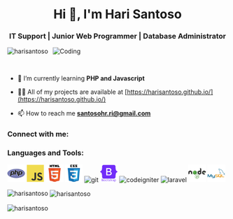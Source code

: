 <h1 align="center">Hi 👋, I'm Hari Santoso</h1>
<h3 align="center">IT Support | Junior Web Programmer | Database Administrator</h3>
<img align="right" alt="Coding" width="400"
  src="https://img.freepik.com/free-photo/3d-portrait-people_23-2150793856.jpg">

<p align="left"> <img
    src="https://komarev.com/ghpvc/?username=harisantoso&label=Profile%20views&color=0e75b6&style=flat"
    alt="harisantoso" /> </p>

<p align="left"> <a href="https://twitter.com/" target="blank"><img
      src="https://img.shields.io/twitter/follow/?logo=twitter&style=for-the-badge" alt="" /></a> </p>

- 🌱 I’m currently learning **PHP and Javascript**

- 👨‍💻 All of my projects are available at [https://harisantoso.github.io/](https://harisantoso.github.io/)

- 📫 How to reach me **santosohr.ri@gmail.com**

<h3 align="left">Connect with me:</h3>
<p align="left">
</p>

<h3 align="left">Languages and Tools:</h3>
<p align="left">
  <img src="https://raw.githubusercontent.com/devicons/devicon/master/icons/php/php-original.svg" alt="php" width="40"
    height="40" />
  <img src="https://raw.githubusercontent.com/devicons/devicon/master/icons/javascript/javascript-original.svg"
    alt="javascript" width="40" height="40" />
  <img src="https://raw.githubusercontent.com/devicons/devicon/master/icons/html5/html5-original-wordmark.svg"
    alt="html5" width="40" height="40" />
  <img src="https://raw.githubusercontent.com/devicons/devicon/master/icons/css3/css3-original-wordmark.svg" alt="css3"
    width="40" height="40" />
  <img src="https://www.vectorlogo.zone/logos/git-scm/git-scm-icon.svg" alt="git" width="40" height="40" />
  <img src="https://raw.githubusercontent.com/devicons/devicon/master/icons/bootstrap/bootstrap-plain-wordmark.svg"
    alt="bootstrap" width="40" height="40" />
  <img src="https://cdn.worldvectorlogo.com/logos/codeigniter.svg" alt="codeigniter" width="40" height="40" />
  <img src="https://laravel.com/img/logotype.min.svg" alt="laravel" width="40" height="40" />
  <img src="https://raw.githubusercontent.com/devicons/devicon/master/icons/nodejs/nodejs-original-wordmark.svg"
    alt="nodejs" width="40" height="40" />
<!--   <img src="https://raw.githubusercontent.com/devicons/devicon/master/icons/express/express-original-wordmark.svg"
    alt="express" width="40" height="40" /> -->
  <!-- <img src="https://cdn.worldvectorlogo.com/logos/nextjs-2.svg" alt="nextjs" width="40" height="40" /> -->
  <img src="https://raw.githubusercontent.com/devicons/devicon/master/icons/mysql/mysql-original-wordmark.svg"
    alt="mysql" width="40" height="40" />
<!--   <img src="https://www.svgrepo.com/show/303229/microsoft-sql-server-logo.svg" alt="mssql" width="40" height="40" /> -->
<!--   <img src="https://raw.githubusercontent.com/devicons/devicon/master/icons/postgresql/postgresql-original-wordmark.svg"
    alt="postgresql" width="40" height="40" /> -->
<!--   <img src="https://raw.githubusercontent.com/devicons/devicon/master/icons/mongodb/mongodb-original-wordmark.svg"
    alt="mongodb" width="40" height="40" /> -->
<!--   <img src="https://raw.githubusercontent.com/devicons/devicon/master/icons/sass/sass-original.svg" alt="sass"
    width="40" height="40" /> -->
<!--   <img
    src="https://raw.githubusercontent.com/devicons/devicon/d00d0969292a6569d45b06d3f350f463a0107b0d/icons/webpack/webpack-original-wordmark.svg"
    alt="webpack" width="40" height="40" /> -->
<!--   <img src="https://www.vectorlogo.zone/logos/tailwindcss/tailwindcss-icon.svg" alt="tailwind" width="40" height="40" /> -->
<!--   <img src="https://raw.githubusercontent.com/devicons/devicon/master/icons/react/react-original-wordmark.svg"
    alt="react" width="40" height="40" /> -->
  <!-- 
  <img src="https://raw.githubusercontent.com/devicons/devicon/master/icons/nginx/nginx-original.svg" alt="nginx"
    width="40" height="40" />
  -->
  <!-- 
  <img src="https://raw.githubusercontent.com/devicons/devicon/master/icons/docker/docker-original-wordmark.svg"
    alt="docker" width="40" height="40" />
  -->
  <br>
<!--   <img src="https://raw.githubusercontent.com/devicons/devicon/master/icons/linux/linux-original.svg" alt="linux"
    width="40" height="40" /> -->
<!--   <img src="https://www.vectorlogo.zone/logos/getpostman/getpostman-icon.svg" alt="postman" width="40" height="40" /> -->
<!--   <img src="https://www.adobe.com/cc-shared/assets/img/product-icons/svg/photoshop-40.svg" alt="photoshop" width="40"
    height="40" /> -->
</p>

<p><img align="left"
    src="https://github-readme-stats.vercel.app/api/top-langs?username=harisantoso&show_icons=true&locale=en&layout=compact"
    alt="harisantoso" /></p>

<p>&nbsp;<img align="center"
    src="https://github-readme-stats.vercel.app/api?username=harisantoso&show_icons=true&locale=en" alt="harisantoso" />
</p>

<p><img align="center" src="https://github-readme-streak-stats.herokuapp.com/?user=harisantoso&" alt="harisantoso" />
</p>
